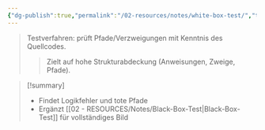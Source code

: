 ```yaml
---
{"dg-publish":true,"permalink":"/02-resources/notes/white-box-test/","tags":["informatik/testen"],"noteIcon":"","updated":"2025-10-28T16:30:24.000+01:00"}
---
```


>Testverfahren: prüft Pfade/Verzweigungen mit Kenntnis des Quellcodes.
>>Zielt auf hohe Strukturabdeckung (Anweisungen, Zweige, Pfade).

>[!summary]
>- Findet Logikfehler und tote Pfade
>- Ergänzt [[02 - RESOURCES/Notes/Black-Box-Test\|Black-Box-Test]] für vollständiges Bild

